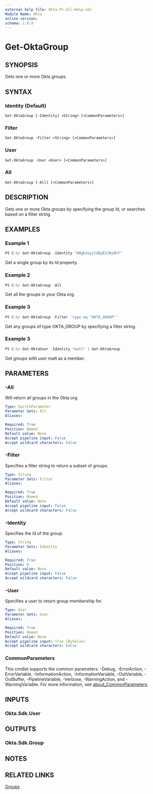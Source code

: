 ```yaml
---
external help file: Okta.PS.dll-Help.xml
Module Name: Okta
online version:
schema: 2.0.0
---
```


# Get-OktaGroup

## SYNOPSIS
Gets one or more Okta groups.

## SYNTAX

### Identity (Default)
```
Get-OktaGroup [-Identity] <String> [<CommonParameters>]
```

### Filter
```
Get-OktaGroup -Filter <String> [<CommonParameters>]
```

### User
```
Get-OktaGroup -User <User> [<CommonParameters>]
```

### All
```
Get-OktaGroup [-All] [<CommonParameters>]
```

## DESCRIPTION
Gets one or more Okta groups by specifying the group Id, or searches based on a filter string.

## EXAMPLES

### Example 1
```powershell
PS C:\> Get-OktaGroup -Identity "00gb3syzldEpE5JNj0h7"
```

Get a single group by its Id property.

### Example 2
```powershell
PS C:\> Get-OktaGroup -All
```

Get all the groups in your Okta org.

### Example 3
```powershell
PS C:\> Get-OktaGroup -Filter 'type eq "OKTA_GROUP"'
```

Get any groups of type OKTA_GROUP by specifying a filter string.

### Example 3
```powershell
PS C:\> Get-OktaUser -Identity "matt" | Get-OktaGroup
```

Get groups with user matt as a member.

## PARAMETERS

### -All
Will return all groups in the Okta org.

```yaml
Type: SwitchParameter
Parameter Sets: All
Aliases:

Required: True
Position: Named
Default value: None
Accept pipeline input: False
Accept wildcard characters: False
```

### -Filter
Specifies a filter string to return a subset of groups.

```yaml
Type: String
Parameter Sets: Filter
Aliases:

Required: True
Position: Named
Default value: None
Accept pipeline input: False
Accept wildcard characters: False
```

### -Identity
Specifies the Id of the group.

```yaml
Type: String
Parameter Sets: Identity
Aliases:

Required: True
Position: 0
Default value: None
Accept pipeline input: False
Accept wildcard characters: False
```

### -User
Specifies a user to return group membership for.

```yaml
Type: User
Parameter Sets: User
Aliases:

Required: True
Position: Named
Default value: None
Accept pipeline input: True (ByValue)
Accept wildcard characters: False
```

### CommonParameters
This cmdlet supports the common parameters: -Debug, -ErrorAction, -ErrorVariable, -InformationAction, -InformationVariable, -OutVariable, -OutBuffer, -PipelineVariable, -Verbose, -WarningAction, and -WarningVariable. For more information, see [about_CommonParameters](http://go.microsoft.com/fwlink/?LinkID=113216).

## INPUTS

### Okta.Sdk.User

## OUTPUTS

### Okta.Sdk.Group

## NOTES

## RELATED LINKS

[Groups](https://developer.okta.com/docs/reference/api/groups)
